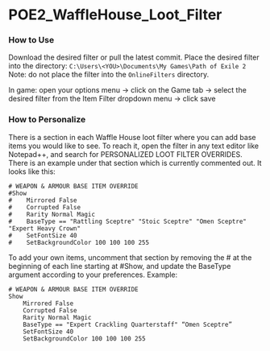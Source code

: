 # POE2_WaffleHouse_Loot_Filter

### How to Use
Download the desired filter or pull the latest commit.
Place the desired filter into the directory: `C:\Users\<YOU>\Documents\My Games\Path of Exile 2`
Note: do not place the filter into the `OnlineFilters` directory.

In game: open your options menu -> click on the Game tab -> select the desired filter from the Item Filter dropdown menu -> click save

### How to Personalize
There is a section in each Waffle House loot filter where you can add base items you would like to see. To reach it, open the filter in any text editor like Notepad++, and search for PERSONALIZED LOOT FILTER OVERRIDES. There is an example under that section which is currently commented out. It looks like this:
```
# WEAPON & ARMOUR BASE ITEM OVERRIDE
#Show
#    Mirrored False
#    Corrupted False
#    Rarity Normal Magic
#    BaseType == "Rattling Sceptre" "Stoic Sceptre" "Omen Sceptre" "Expert Heavy Crown"
#    SetFontSize 40
#    SetBackgroundColor 100 100 100 255
```

To add your own items, uncomment that section by removing the # at the beginning of each line starting at #Show, and update the BaseType argument according to your preferences.
Example:
```
# WEAPON & ARMOUR BASE ITEM OVERRIDE
Show
    Mirrored False
    Corrupted False
    Rarity Normal Magic
    BaseType == "Expert Crackling Quarterstaff" “Omen Sceptre”
    SetFontSize 40
    SetBackgroundColor 100 100 100 255
```
